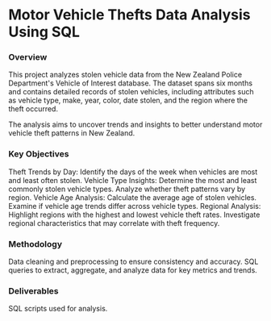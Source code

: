 # Motor Vehicle Thefts Data Analysis Using SQL

### Overview

This project analyzes stolen vehicle data from the New Zealand Police Department's Vehicle of Interest database. The dataset spans six months and contains detailed records of stolen vehicles, including attributes such as vehicle type, make, year, color, date stolen, and the region where the theft occurred.

The analysis aims to uncover trends and insights to better understand motor vehicle theft patterns in New Zealand.

### Key Objectives

Theft Trends by Day: Identify the days of the week when vehicles are most and least often stolen.
Vehicle Type Insights:
Determine the most and least commonly stolen vehicle types.
Analyze whether theft patterns vary by region.
Vehicle Age Analysis:
Calculate the average age of stolen vehicles.
Examine if vehicle age trends differ across vehicle types.
Regional Analysis:
Highlight regions with the highest and lowest vehicle theft rates.
Investigate regional characteristics that may correlate with theft frequency.

### Methodology
Data cleaning and preprocessing to ensure consistency and accuracy.
SQL queries to extract, aggregate, and analyze data for key metrics and trends.

### Deliverables
SQL scripts used for analysis.

